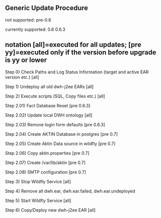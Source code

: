 Generic Update Procedure
------------------------
not supported:
pre-0.6

currently supported:
0.6
0.6.3


notation [all]=executed for all updates; [pre yy]=executed only if the version before upgrade is yy or lower
-------------------

Step 0) Check Paths and Log Status Information (target and active EAR version etc.) [all]

Step 1) Undeploy all old dwh-j2ee EARs [all]

Step 2) Execute scripts (SQL, Copy files etc.) [all]

Step 2.01) Fact Database Reset [pre 0.6.3]

Step 2.02) Update local DWH ontology [all]

Step 2.03) Remove login form defaults [pre 0.6.3]

Step 2.04) Create AKTIN Database in postgres [pre 0.7]

Step 2.05) Create Aktin Data source in wildfly [pre 0.7]

Step 2.06) Copy aktin.properties [pre 0.7]

Step 2.07) Create /var/lib/aktin [pre 0.7]

Step 2.08) SMTP configuration [pre 0.7]

Step 3) Stop Wildfly Service [all]

Step 4) Remove all dwh.ear, dwh.ear.failed, dwh.ear.undeployed

Step 5) Start Wildfly Service [all]

Step 6) Copy/Deploy new dwh-j2ee EAR [all]

